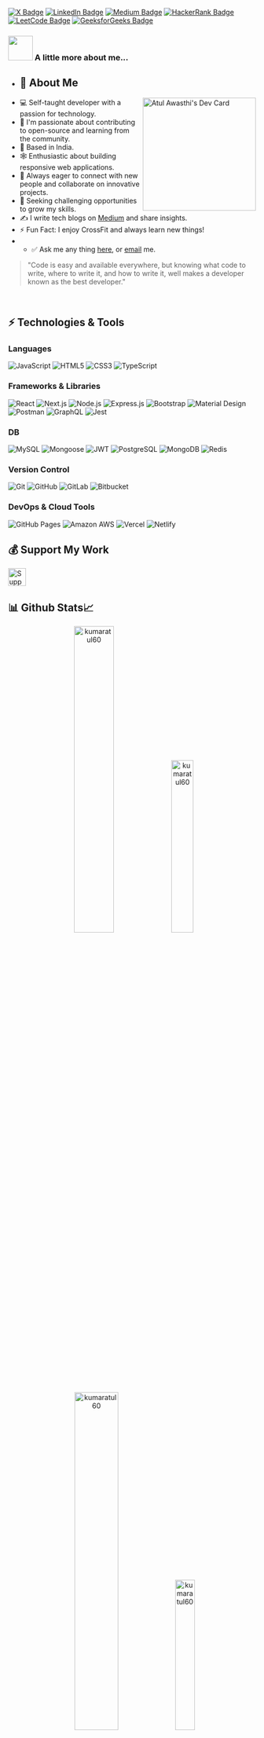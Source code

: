 
[![X Badge](https://img.shields.io/badge/X.com-%231DA1F2.svg?&style=flat&logo=x&logoColor=white)](https://x.com/atulkawasthi)
[![LinkedIn Badge](https://img.shields.io/badge/linkedin-4.1K+-blue.svg?&style=flat&logo=linkedin&logoColor=white)](https://www.linkedin.com/in/atul-kumar-awasthi)
[![Medium Badge](https://img.shields.io/badge/medium-black.svg?&style=plastic&logo=medium&logoColor=white)](https://medium.com/@atulkawasthi)
[![HackerRank Badge](https://img.shields.io/badge/hackerrank-brightgreen.svg?&style=flat&logo=hackerrank&logoColor=white)](https://www.hackerrank.com/atulreso1)
[![LeetCode Badge](https://img.shields.io/badge/leetcode-yellow.svg?&style=square&logo=leetcode&logoColor=white)](https://leetcode.com/atulreso1)
[![GeeksforGeeks Badge](https://img.shields.io/badge/geeksforgeeks-brightgreen.svg?&style=plastic&logo=geeksforgeeks&logoColor=white)](https://auth.geeksforgeeks.org/user/atul0063)

 ### <img src="https://media.giphy.com/media/VgCDAzcKvsR6OM0uWg/giphy.gif" width="50"> A little more about me...

- ## 🌟 About Me
<a href="https://app.daily.dev/atuldev12"><img align="right" src="https://api.daily.dev/devcards/v2/SnC6qUoCM.png?type=default&r=gkg" width="230" alt="Atul Awasthi's Dev Card"/></a>

- 💻 Self-taught developer with a passion for technology.
- 🌱 I'm passionate about contributing to open-source and learning from the community.
- 📍 Based in India.
- 🕸️ Enthusiastic about building responsive web applications.
- 🤝 Always eager to connect with new people and collaborate on innovative projects.
- 🌋 Seeking challenging opportunities to grow my skills.
- ✍️ I write tech blogs on [Medium](https://medium.com/@atulkawasthi) and share insights.
- ⚡ Fun Fact: I enjoy CrossFit and always learn new things!
- - ✅ Ask me any thing [here](https://github.com/kumaratul60/kumaratul60/issues/new), or [email](atulreso1@gmail.com) me.

> "Code is easy and available everywhere, but knowing what code to write, where to write it, and how to write it, well makes a developer known as the best developer."

<br>

## ⚡ Technologies & Tools

### Languages
![JavaScript](https://img.shields.io/badge/-JavaScript-black?style=flat-square&logo=javascript)
![HTML5](https://img.shields.io/badge/-HTML5-E34F26?style=flat-square&logo=html5)
![CSS3](https://img.shields.io/badge/-CSS3-1572B6?style=flat-square&logo=css3)
![TypeScript](https://img.shields.io/badge/-TypeScript-007ACC?style=flat-square&logo=typescript)

### Frameworks & Libraries
![React](https://img.shields.io/badge/-React-black?style=flat-square&logo=react)
![Next.js](https://img.shields.io/badge/Next.js-black?style=flat-square&logo=next.js)
![Node.js](https://img.shields.io/badge/-Nodejs-black?style=flat-square&logo=node.js)
![Express.js](https://img.shields.io/badge/-Expressjs-black?style=flat-square&logo=express)
![Bootstrap](https://img.shields.io/badge/-Bootstrap-563D7C?style=flat-square&logo=bootstrap)
![Material Design](https://img.shields.io/badge/Material%20Design%20-%230081CB.svg?logo=material-design&logoColor=white)
![Postman](https://img.shields.io/badge/Postman-FF6C37?logo=postman&logoColor=white)
![GraphQL](https://img.shields.io/badge/GraphQL-E10098?style=flat-square&logo=graphql)
![Jest](https://img.shields.io/badge/-jest-BC3B14?style=flat-square&logo=Jest)

### DB
![MySQL](https://img.shields.io/badge/-MySQL-black?style=flat-square&logo=mysql)
![Mongoose](https://img.shields.io/badge/-Mongoose-black?style=flat-square&logo=Mongoose)
![JWT](https://img.shields.io/badge/-JWT-black?style=flat-square&logo=jwt)
![PostgreSQL](https://img.shields.io/badge/-PostgreSQL-4169E1?style=flat-square&logo=postgresql)
![MongoDB](https://img.shields.io/badge/MongoDB-%234ea94b.svg?logo=mongodb&logoColor=white)
![Redis](https://img.shields.io/badge/-Redis-black?style=flat-square&logo=Redis)

### Version Control
![Git](https://img.shields.io/badge/-Git-black?style=flat-square&logo=git)
![GitHub](https://img.shields.io/badge/GitHub-%231DA1F2.svg?style=flat-square&logo=github)
![GitLab](https://img.shields.io/badge/GitLab-%23181717.svg?style=flat-square&logo=gitlab)
![Bitbucket](https://img.shields.io/badge/Bitbucket-%230047B3.svg?style=flat-square&logo=bitbucket)

### DevOps & Cloud Tools
![GitHub Pages](https://img.shields.io/badge/GitHub%20Pages-%23327FC7.svg?logo=github)
![Amazon AWS](https://img.shields.io/badge/Amazon%20AWS-232F3E?style=flat-square&logo=amazon-aws)
![Vercel](https://img.shields.io/badge/Vercel%20-%23000000.svg?logo=vercel&logoColor=white)
![Netlify](https://img.shields.io/badge/Netlify%20-%23000000.svg?logo=netlify&logoColor=white)

## 💰 Support My Work
<a href='https://www.buymeacoffee.com/atulkawasthi' target='_blank'><img height='36' src='https://cdn.buymeacoffee.com/buttons/v2/default-yellow.png' alt='Support Atul on buymeacoffee' /></a>


## 📊 Github Stats📈
 
<p align="center">
 <img width="40%" src="https://github-readme-stats.vercel.app/api?username=kumaratul60&show_icons=true&theme=dark&title_color=ff8000&text_color=ffffff&bg_color=6a6a6a&locale=en&hide_border=true" alt="kumaratul60" />
<img width="30%" src="https://github-readme-stats.vercel.app/api/top-langs?username=kumaratul60&show_icons=true&theme=dark&title_color=ff8000&text_color=ffffff&bg_color=6a6a6a&locale=en&layout=compact&hide_border=true" alt="kumaratul60" /> 
<img width="42%" src="https://github-readme-streak-stats.herokuapp.com/?user=kumaratul60&theme=highcontrast&hide_border=true" alt="kumaratul60" />
<img width="28%" src="http://github-profile-summary-cards.vercel.app/api/cards/productive-time?username=kumaratul60&theme=highcontrast&utcOffset=8&hide_border=true" alt="kumaratul60" />
</p>


[![Atul's github activity graph](https://github-readme-activity-graph.vercel.app/graph?username=kumaratul60&bg_color=0f2d3d&color=1cadfb&line=1cadfb&point=1cadfb&area=true&hide_border=true)](https://github.com/kumaratul60/github-readme-activity-graph)

## 📫 Get in Touch
Feel free to reach out:
- :paperclip: [My Portfolio](https://atultheportfolio.netlify.app)
- :email: [Email Me](mailto:atulreso1@gmail.com)

### 🌱 Profile Visits
![Visitors](https://profile-counter.glitch.me/{kumaratul60}/count.svg?align=right)

### 🌐 Let's Connect!
I'm always happy to help or chat! 😊
 
###  [![Typing SVG](https://readme-typing-svg.herokuapp.com?size=24&width=600&lines=+Always+happy+to+Help+;)](https://git.io/typing-svg)

